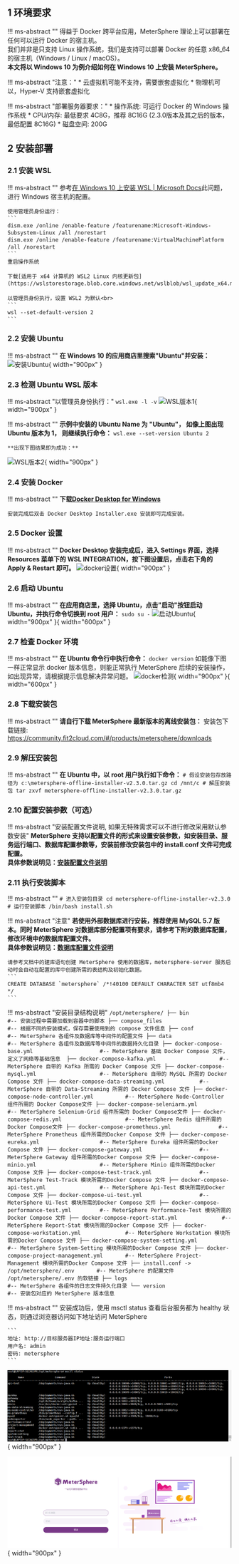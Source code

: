 ## 1 环境要求
!!! ms-abstract ""
	得益于 Docker 跨平台应用，MeterSphere 理论上可以部署在任何可以运行 Docker 的宿主机。  
	我们并非是只支持 Linux 操作系统，我们是支持可以部署 Docker 的任意 x86_64 的宿主机（Windows / Linux / macOS）。  
	**本文将以 Windows 10 为例介绍如何在 Windows 10 上安装 MeterSphere。**

!!! ms-abstract "注意："
	* 云虚拟机可能不支持，需要嵌套虚拟化
	* 物理机可以，Hyper-V 支持嵌套虚拟化  

!!! ms-abstract "部署服务器要求："
    * 操作系统: 可运行 Docker 的 Windows 操作系统
    * CPU/内存: 最低要求 4C8G，推荐 8C16G (2.3.0版本及其之后的版本，最低配置 8C16G)
    * 磁盘空间: 200G

## 2 安装部署
### 2.1 安装 WSL
!!! ms-abstract ""
	参考[在 Windows 10 上安装 WSL | Microsoft Docs](https://docs.microsoft.com/zh-cn/windows/wsl/install)此问题，进行 Windows 宿主机的配置。  

	使用管理员身份运行：
	```
	dism.exe /online /enable-feature /featurename:Microsoft-Windows-Subsystem-Linux /all /norestart
	dism.exe /online /enable-feature /featurename:VirtualMachinePlatform /all /norestart
	```
	重启操作系统  

	下载[适用于 x64 计算机的 WSL2 Linux 内核更新包](https://wslstorestorage.blob.core.windows.net/wslblob/wsl_update_x64.msi)

	以管理员身份执行，设置 WSL2 为默认<br>
	```
	wsl --set-default-version 2
	```

### 2.2 安装 Ubuntu
!!! ms-abstract ""
	**在 Windows 10 的应用商店里搜索"Ubuntu"并安装：**
![安装Ubuntu](../img/installation/windows-install-ubuntu.png){ width="900px" }

### 2.3 检测 Ubuntu WSL 版本
!!! ms-abstract "以管理员身份执行："
	```
	wsl.exe -l -v
	```
![WSL版本1](../img/installation/check-version-1.png){ width="900px" }

!!! ms-abstract ""
	**示例中安装的 Ubuntu Name 为 "Ubuntu"， 如像上图出现 Ubuntu 版本为 1， 则继续执行命令：**
	```
	wsl.exe --set-version Ubuntu 2
	```

	**出现下图结果即为成功：**
![WSL版本2](../img/installation/check-version-2.png){ width="900px" }

### 2.4 安装 Docker
!!! ms-abstract ""
	**下载[Docker Desktop for Windows](https://desktop.docker.com/win/main/amd64/Docker%20Desktop%20Installer.exe)** 

	安装完成后双击 Docker Desktop Installer.exe 安装即可完成安装。

### 2.5 Docker 设置
!!! ms-abstract ""
	**Docker Desktop 安装完成后，进入 Settings 界面，选择 Resources 菜单下的 WSL INTEGRATION，按下图设置后，点击右下角的 Apply & Restart 即可。**
![docker设置](../img/installation/docker-settings.png){ width="900px" }

### 2.6 启动 Ubuntu
!!! ms-abstract ""
	**在应用商店里，选择 Ubuntu，点击"启动"按钮启动 Ubuntu，并执行命令切换到 root 用户：**
	```
	sudo su -
	```
![启动Ubuntu](../img/installation/launch-ubuntu.png){ width="900px" }{ width="600px" }

### 2.7 检查 Docker 环境
!!! ms-abstract ""
	**在 Ubuntu 命令行中执行命令：**
	```
	docker version
	```
	如能像下图一样正常显示 docker 版本信息，则能正常执行 MeterSphere 后续的安装操作，如出现异常，请根据提示信息解决异常问题。
![docker检测](../img/installation/check-docker.png){ width="900px" }{ width="600px" }

### 2.8 下载安装包
!!! ms-abstract ""
	**请自行下载 MeterSphere 最新版本的离线安装包：**
	安装包下载链接: https://community.fit2cloud.com/#/products/metersphere/downloads

### 2.9 解压安装包
!!! ms-abstract ""
	**在 Ubuntu 中，以 root 用户执行如下命令：**
	```
	# 假设安装包存放路径为 c:\metersphere-offline-installer-v2.3.0.tar.gz
	cd /mnt/c
	# 解压安装包
	tar zxvf metersphere-offline-installer-v2.3.0.tar.gz
	```

### 2.10 配置安装参数（可选）
!!! ms-abstract "安装配置文件说明, 如果无特殊需求可以不进行修改采用默认参数安装"
	**MeterSphere 支持以配置文件的形式来设置安装参数，如安装目录、服务运行端口、数据库配置参数等，安装前修改安装包中的 install.conf 文件可完成配置。<br>
	具体参数说明见：[安装配置文件说明](../offline_installation/#42)**

### 2.11 执行安装脚本
!!! ms-abstract ""
	```
	# 进入安装包目录
	cd metersphere-offline-installer-v2.3.0
	# 运行安装脚本
	/bin/bash install.sh
	```

!!! ms-abstract "注意"
	**若使用外部数据库进行安装，推荐使用 MySQL 5.7 版本。同时 MeterSphere 对数据库部分配置项有要求，请参考下附的数据库配置，修改环境中的数据库配置文件。<br>
	具体参数说明见：[数据库配置文件说明](../offline_installation/#43)**

    请参考文档中的建库语句创建 MeterSphere 使用的数据库，metersphere-server 服务启动时会自动在配置的库中创建所需的表结构及初始化数据。
    ```
    CREATE DATABASE `metersphere` /*!40100 DEFAULT CHARACTER SET utf8mb4 */
    ```

!!! ms-abstract "安装目录结构说明"
    ```
    /opt/metersphere/
    ├── bin                                         #-- 安装过程中需要加载到容器中的脚本
    ├── compose_files                               #-- 根据不同的安装模式，保存需要使用到的 compose 文件信息
    ├── conf                                        #-- MeterSphere 各组件及数据库等中间件的配置文件
    ├── data                                        #-- MeterSphere 各组件及数据库等中间件的数据持久化目录
    ├── docker-compose-base.yml                     #-- MeterSphere 基础 Docker Compose 文件，定义了网络等基础信息 
    ├── docker-compose-kafka.yml                    #-- MeterSphere 自带的 Kafka 所需的 Docker Compose 文件
    ├── docker-compose-mysql.yml                    #-- MeterSphere 自带的 MySQL 所需的 Docker Compose 文件
	├── docker-compose-data-streaming.yml           #-- MeterSphere 自带的 Data-Streaming 所需的 Docker Compose 文件
    ├── docker-compose-node-controller.yml          #-- MeterSphere Node-Controller 组件所需的 Docker Compose文件
    ├── docker-compose-seleniarm.yml                #-- MeterSphere Selenium-Grid 组件所需的 Docker Compose文件
    ├── docker-compose-redis.yml                    #-- MeterSphere Redis 组件所需的 Docker Compose文件
    ├── docker-compose-prometheus.yml               #-- MeterSphere Prometheus 组件所需的Docker Compose 文件
	├── docker-compose-eureka.yml                   #-- MeterSphere Eureka 组件所需的Docker Compose 文件
	├── docker-compose-gateway.yml                  #-- MeterSphere Gateway 组件所需的Docker Compose 文件
	├── docker-compose-minio.yml                    #-- MeterSphere Minio 组件所需的Docker Compose 文件
	├── docker-compose-test-track.yml               #-- MeterSphere Test-Track 模块所需的Docker Compose 文件
	├── docker-compose-api-test.yml                 #-- MeterSphere Api-Test 模块所需的Docker Compose 文件
	├── docker-compose-ui-test.yml                  #-- MeterSphere Ui-Test 模块所需的Docker Compose 文件
	├── docker-compose-performance-test.yml         #-- MeterSphere Performance-Test 模块所需的Docker Compose 文件
	├── docker-compose-report-stat.yml              #-- MeterSphere Report-Stat 模块所需的Docker Compose 文件
	├── docker-compose-workstation.yml              #-- MeterSphere Workstation 模块所需的Docker Compose 文件
	├── docker-compose-system-setting.yml           #-- MeterSphere System-Setting 模块所需的Docker Compose 文件
	├── docker-compose-project-management.yml       #-- MeterSphere Project-Management 模块所需的Docker Compose 文件
    ├── install.conf -> /opt/metersphere/.env       #-- MeterSphere 的配置文件 /opt/metersphere/.env 的软链接
    ├── logs                                        #-- MeterSphere 各组件的日志文件持久化目录
    └── version                                     #-- 安装包对应的 MeterSphere 版本信息
    ```

!!! ms-abstract ""
	安装成功后，使用 msctl status 查看后台服务都为 healthy 状态，则通过浏览器访问如下地址访问 MeterSphere

	```
	地址: http://目标服务器IP地址:服务运行端口
	用户名: admin
	密码: metersphere
	```
![安装MeterSphere](../img/installation/windows-install.png){ width="900px" }

![安装MeterSphere](../img/installation/常见问题7.png){ width="900px" }




